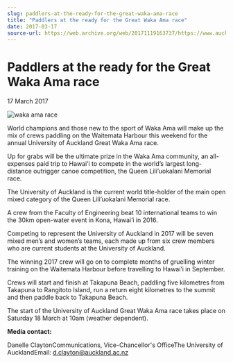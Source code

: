 ```yaml
---
slug: paddlers-at-the-ready-for-the-great-waka-ama-race
title: "Paddlers at the ready for the Great Waka Ama race"
date: 2017-03-17
source-url: https://web.archive.org/web/20171119163737/https://www.auckland.ac.nz/en/about/news-events-and-notices/news/news-2017/03/paddlers-at-the-ready-for-the-great-waka-ama-race.html
---
```

Paddlers at the ready for the Great Waka Ama race
=================================================

17 March 2017

![waka ama race ](https://www.auckland.ac.nz/en/about/news-events-and-notices/news/news-2017/03/paddlers-at-the-ready-for-the-great-waka-ama-race/_jcr_content/par/textimage/image.img.jpg/1489701608610.jpg "waka ama race ")

World champions and those new to the sport of Waka Ama will make up the mix of crews paddling on the Waitemata Harbour this weekend for the annual University of Auckland Great Waka Ama race.

Up for grabs will be the ultimate prize in the Waka Ama community, an all-expenses paid trip to Hawai’i to compete in the world’s largest long-distance outrigger canoe competition, the Queen Lili’uokalani Memorial race.

The University of Auckland is the current world title-holder of the main open mixed category of the Queen Lili’uokalani Memorial race.

A crew from the Faculty of Engineering beat 10 international teams to win the 30km open-water event in Kona, Hawai’i in 2016.

Competing to represent the University of Auckland in 2017 will be seven mixed men’s and women’s teams, each made up from six crew members who are current students at the University of Auckland.

The winning 2017 crew will go on to complete months of gruelling winter training on the Waitemata Harbour before travelling to Hawai’i in September.

Crews will start and finish at Takapuna Beach, paddling five kilometres from Takapuna to Rangitoto Island, run a return eight kilometres to the summit and then paddle back to Takapuna Beach.

The start of the University of Auckland Great Waka Ama race takes place on Saturday 18 March at 10am (weather dependent).

**Media contact:**

Danelle ClaytonCommunications, Vice-Chancellor's OfficeThe University of AucklandEmail: [d.clayton@auckland.ac.nz](mailto:d.clayton@auckland.ac.nz)